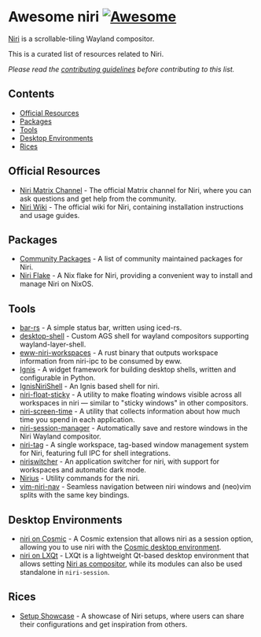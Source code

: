 <!--lint disable awesome-heading-->
# Awesome niri [![Awesome](https://awesome.re/badge-flat.svg)](https://awesome.re)

[Niri](https://github.com/YaLTeR/niri) is a scrollable-tiling Wayland compositor.

This is a curated list of resources related to Niri.

_Please read the [contributing guidelines](CONTRIBUTING.md) before contributing to this list._

## Contents
- [Official Resources](#official-resources)
- [Packages](#packages)
- [Tools](#tools)
- [Desktop Environments](#desktop-environments)
- [Rices](#rices)

## Official Resources
- [Niri Matrix Channel](https://matrix.to/#/#niri:matrix.org) - The official Matrix channel for Niri, where you can ask questions and get help from the community.
- [Niri Wiki](https://github.com/YaLTeR/niri/wiki/Getting-Started) - The official wiki for Niri, containing installation instructions and usage guides.

## Packages
- [Community Packages](https://repology.org/project/niri/packages) - A list of community maintained packages for Niri.
- [Niri Flake](https://github.com/sodiboo/niri-flake) - A Nix flake for Niri, providing a convenient way to install and manage Niri on NixOS.

## Tools
- [bar-rs](https://github.com/faervan/bar-rs) - A simple status bar, written using iced-rs.
- [desktop-shell](https://github.com/hashankur/desktop-shell) - Custom AGS shell for wayland compositors supporting wayland-layer-shell.
- [eww-niri-workspaces](https://github.com/druskus20/eww-niri-workspaces) - A rust binary that outputs workspace information from niri-ipc to be consumed by eww.
- [Ignis](https://github.com/linkfrg/ignis) - A widget framework for building desktop shells, written and configurable in Python.
- [IgnisNiriShell](https://github.com/lost-melody/IgnisNiriShell) - An Ignis based shell for niri.
- [niri-float-sticky](https://github.com/probeldev/niri-float-sticky) - A utility to make floating windows visible across all workspaces in niri — similar to "sticky windows" in other compositors.
- [niri-screen-time](https://github.com/probeldev/niri-screen-time) - A utility that collects information about how much time you spend in each application.
- [niri-session-manager](https://github.com/MTeaHead/niri-session-manager) - Automatically save and restore windows in the Niri Wayland compositor.
- [niri-tag](https://git.atagen.co/atagen/niri-tag) - A single workspace, tag-based window management system for Niri, featuring full IPC for shell integrations.
- [niriswitcher](https://github.com/isaksamsten/niriswitcher) - An application switcher for niri, with support for workspaces and automatic dark mode.
- [Nirius](https://sr.ht/~tsdh/nirius) - Utility commands for the niri.
- [vim-niri-nav](https://github.com/andergrim/vim-niri-nav) - Seamless navigation between niri windows and (neo)vim splits with the same key bindings.

## Desktop Environments
- [niri on Cosmic](https://github.com/Drakulix/cosmic-ext-extra-sessions) - A Cosmic extension that allows niri as a session option, allowing you to use niri with the [Cosmic desktop environment](https://github.com/pop-os/cosmic-epoch).
- [niri on LXQt](https://lxqt-project.org) - LXQt is a lightweight Qt-based desktop environment that allows setting [Niri as compositor](https://github.com/lxqt/lxqt/wiki/ConfigWaylandSettings), while its modules can also be used standalone in `niri-session`.

## Rices
- [Setup Showcase](https://github.com/YaLTeR/niri/discussions/325) - A showcase of Niri setups, where users can share their configurations and get inspiration from others.
